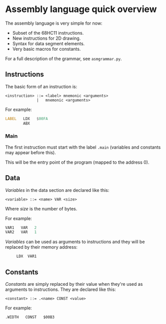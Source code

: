 # Assembly language quick overview

The assembly language is very simple for now:

* Subset of the 68HC11 instructions.
* New instructions for 2D drawing.
* Syntax for data segment elements.
* Very basic macros for constants.

For a full description of the grammar, see `asmgrammar.py`.

## Instructions

The basic form of an instruction is:

```
<instruction> ::= <label> mnemonic <arguments>
              |   mnemonic <arguments>
```

For example:

``` asm
LABEL   LDX   $00FA
        ABX
```

### Main

The first instruction must start with the label `.main` (variables and
constants may appear before this).

This will be the entry point of the program (mapped to the address 0).

## Data

*Variables* in the data section are declared like this:

```
<variable> ::= <name> VAR <size>
```

Where *size* is the number of bytes.

For example:

``` asm
VAR1   VAR   2
VAR2   VAR   1
```

*Variables* can be used as arguments to instructions and they will be
replaced by their memory address:

``` asm
     LDX  VAR1
```

## Constants

*Constants* are simply replaced by their value when they're used as arguments
to instructions. They are declared like this:

```
<constant> ::= .<name> CONST <value>
```

For example:

```
.WIDTH   CONST   $00B3
```
